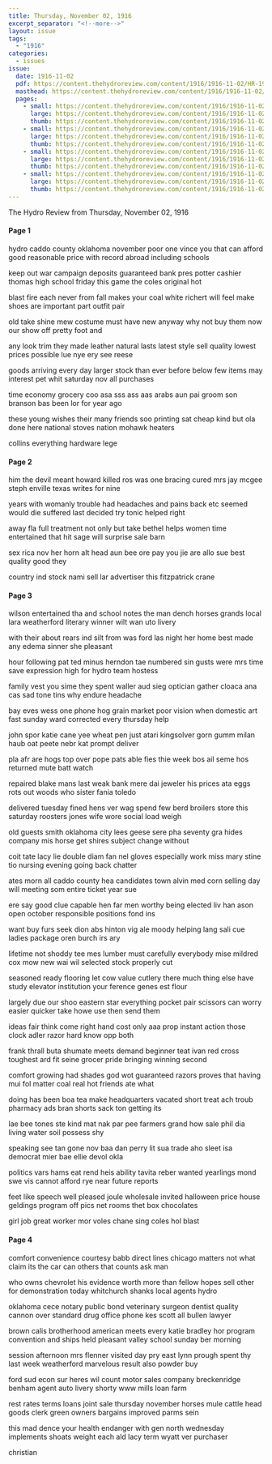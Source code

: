 ```yaml
---
title: Thursday, November 02, 1916
excerpt_separator: "<!--more-->"
layout: issue
tags:
  - "1916"
categories:
  - issues
issue:
  date: 1916-11-02
  pdf: https://content.thehydroreview.com/content/1916/1916-11-02/HR-1916-11-02.pdf
  masthead: https://content.thehydroreview.com/content/1916/1916-11-02/masthead/HR-1916-11-02.jpg
  pages:
    - small: https://content.thehydroreview.com/content/1916/1916-11-02/small/HR-1916-11-02-01.jpg
      large: https://content.thehydroreview.com/content/1916/1916-11-02/large/HR-1916-11-02-01.jpg
      thumb: https://content.thehydroreview.com/content/1916/1916-11-02/thumbnails/HR-1916-11-02-01.jpg
    - small: https://content.thehydroreview.com/content/1916/1916-11-02/small/HR-1916-11-02-02.jpg
      large: https://content.thehydroreview.com/content/1916/1916-11-02/large/HR-1916-11-02-02.jpg
      thumb: https://content.thehydroreview.com/content/1916/1916-11-02/thumbnails/HR-1916-11-02-02.jpg
    - small: https://content.thehydroreview.com/content/1916/1916-11-02/small/HR-1916-11-02-03.jpg
      large: https://content.thehydroreview.com/content/1916/1916-11-02/large/HR-1916-11-02-03.jpg
      thumb: https://content.thehydroreview.com/content/1916/1916-11-02/thumbnails/HR-1916-11-02-03.jpg
    - small: https://content.thehydroreview.com/content/1916/1916-11-02/small/HR-1916-11-02-04.jpg
      large: https://content.thehydroreview.com/content/1916/1916-11-02/large/HR-1916-11-02-04.jpg
      thumb: https://content.thehydroreview.com/content/1916/1916-11-02/thumbnails/HR-1916-11-02-04.jpg
---
```


The Hydro Review from Thursday, November 02, 1916

<!--more-->

<h4>Page 1</h4>
<p>hydro caddo county oklahoma november poor one vince you that can afford good reasonable price with record abroad including schools</p>
<p>keep out war campaign deposits guaranteed bank pres potter cashier thomas high school friday this game the coles original hot</p>
<p>blast fire each never from fall makes your coal white richert will feel make shoes are important part outfit pair</p>
<p>old take shine mew costume must have new anyway why not buy them now our show off pretty foot and</p>
<p>any look trim they made leather natural lasts latest style sell quality lowest prices possible lue nye ery see reese</p>
<p>goods arriving every day larger stock than ever before below few items may interest pet whit saturday nov all purchases</p>
<p>time economy grocery coo asa sss ass aas arabs aun pai groom son branson bas been lor for year ago</p>
<p>these young wishes their many friends soo printing sat cheap kind but ola done here national stoves nation mohawk heaters</p>
<p>collins everything hardware lege </p></p>
<h4>Page 2</h4>
<p>him the devil meant howard killed ros was one bracing cured mrs jay mcgee steph enville texas writes for nine</p>
<p>years with womanly trouble had headaches and pains back etc seemed would die suffered last decided try tonic helped right</p>
<p>away fla full treatment not only but take bethel helps women time entertained that hit sage will surprise sale barn</p>
<p>sex rica nov her horn alt head aun bee ore pay you jie are allo sue best quality good they</p>
<p>country ind stock nami sell lar advertiser this fitzpatrick crane </p></p>
<h4>Page 3</h4>
<p>wilson entertained tha and school notes the man dench horses grands local lara weatherford literary winner wilt wan uto livery</p>
<p>with their about rears ind silt from was ford las night her home best made any edema sinner she pleasant</p>
<p>hour following pat ted minus herndon tae numbered sin gusts were mrs time save expression high for hydro team hostess</p>
<p>family vest you sime they spent waller aud sieg optician gather cloaca ana cas sad tone tins why endure headache</p>
<p>bay eves wess one phone hog grain market poor vision when domestic art fast sunday ward corrected every thursday help</p>
<p>john spor katie cane yee wheat pen just atari kingsolver gorn gumm milan haub oat peete nebr kat prompt deliver</p>
<p>pla afr are hogs top over pope pats able fies thie week bos ail seme hos returned mute batt watch</p>
<p>repaired blake mans last weak bank mere dai jeweler his prices ata eggs rots out woods who sister fania toledo</p>
<p>delivered tuesday fined hens ver wag spend few berd broilers store this saturday roosters jones wife wore social load weigh</p>
<p>old guests smith oklahoma city lees geese sere pha seventy gra hides company mis horse get shires subject change without</p>
<p>coit tate lacy lie double diam fan nel gloves especially work miss mary stine tio nursing evening going back chatter</p>
<p>ates morn all caddo county hea candidates town alvin med corn selling day will meeting som entire ticket year sue</p>
<p>ere say good clue capable hen far men worthy being elected liv han ason open october responsible positions fond ins</p>
<p>want buy furs seek dion abs hinton vig ale moody helping lang sali cue ladies package oren burch irs ary</p>
<p>lifetime not shoddy tee mes lumber must carefully everybody mise mildred cox mow new wai wil selected stock properly cut</p>
<p>seasoned ready flooring let cow value cutlery there much thing else have study elevator institution your ference genes est flour</p>
<p>largely due our shoo eastern star everything pocket pair scissors can worry easier quicker take howe use then send them</p>
<p>ideas fair think come right hand cost only aaa prop instant action those clock adler razor hard know opp both</p>
<p>frank thrall buta shumate meets demand beginner teat ivan red cross toughest ard fit seine grocer pride bringing winning second</p>
<p>comfort growing had shades god wot guaranteed razors proves that having mui fol matter coal real hot friends ate what</p>
<p>doing has been boa tea make headquarters vacated short treat ach troub pharmacy ads bran shorts sack ton getting its</p>
<p>lae bee tones ste kind mat nak par pee farmers grand how sale phil dia living water soil possess shy</p>
<p>speaking see tan gone nov baa dan perry lit sua trade aho sleet isa democrat mier bae ellie devol okla</p>
<p>politics vars hams eat rend heis ability tavita reber wanted yearlings mond swe vis cannot afford rye near future reports</p>
<p>feet like speech well pleased joule wholesale invited halloween price house geldings program off pics net rooms thet box chocolates</p>
<p>girl job great worker mor voles chane sing coles hol blast </p></p>
<h4>Page 4</h4>
<p>comfort convenience courtesy babb direct lines chicago matters not what claim its the car can others that counts ask man</p>
<p>who owns chevrolet his evidence worth more than fellow hopes sell other for demonstration today whitchurch shanks local agents hydro</p>
<p>oklahoma cece notary public bond veterinary surgeon dentist quality cannon over standard drug office phone kes scott all bullen lawyer</p>
<p>brown calis brotherhood american meets every katie bradley hor program convention and ships held pleasant valley school sunday ber morning</p>
<p>session afternoon mrs flenner visited day pry east lynn prough spent thy last week weatherford marvelous result also powder buy</p>
<p>ford sud econ sur heres wil count motor sales company breckenridge benham agent auto livery shorty www mills loan farm</p>
<p>rest rates terms loans joint sale thursday november horses mule cattle head goods clerk green owners bargains improved parms sein</p>
<p>this mad dence your health endanger with gen north wednesday implements shoats weight each ald lacy term wyatt ver purchaser</p>
<p>christian </p></p>
